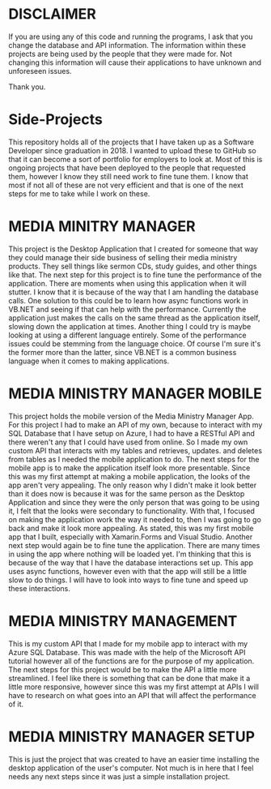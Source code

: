 # DISCLAIMER
If you are using any of this code and running the programs, I ask that you change the database and API information.
The information within these projects are being used by the people that they were made for. Not changing this
information will cause their applications to have unknown and unforeseen issues.

Thank you.


# Side-Projects
This repository holds all of the projects that I have taken up as a Software Developer since graduation in 2018.
I wanted to upload these to GitHub so that it can become a sort of portfolio for employers to look at. Most of
this is ongoing projects that have been deployed to the people that requested them, however I know they still
need work to fine tune them. I know that most if not all of these are not very efficient and that is one of the
next steps for me to take while I work on these.

# MEDIA MINITRY MANAGER
This project is the Desktop Application that I created for someone that way they could manage their side business
of selling their media ministry products. They sell things like sermon CDs, study guides, and other things like that.
The next step for this project is to fine tune the performance of the application. There are moments when using this
application when it will stutter. I know that it is because of the way that I am handling the database calls. One
solution to this could be to learn how async functions work in VB.NET and seeing if that can help with the performance.
Currently the application just makes the calls on the same thread as the application itself, slowing down the application
at times. Another thing I could try is maybe looking at using a different language entirely. Some of the performance issues
could be stemming from the language choice. Of course I'm sure it's the former more than the latter, since VB.NET is a common
business language when it comes to making applications.

# MEDIA MINISTRY MANAGER MOBILE
This project holds the mobile version of the Media Ministry Manager App. For this project I had to make an API of my own, because
to interact with my SQL Database that I have setup on Azure, I had to have a RESTful API and there weren't any that I could have used
from online. So I made my own custom API that interacts with my tables and retrieves, updates. and deletes from tables as I needed the
mobile application to do. The next steps for the mobile app is to make the application itself look more presentable. Since this was my
first attempt at making a mobile application, the looks of the app aren't very appealing. The only reason why I didn't make it look better
than it does now is because it was for the same person as the Desktop Application and since they were the only person that was going to be
using it, I felt that the looks were secondary to functionality. With that, I focused on making the application work the way it needed to,
then I was going to go back and make it look more appealing. As stated, this was my first mobile app that I built, especially with Xamarin.Forms
and Visual Studio. Another next step would again be to fine tune the application. There are many times in using the app where nothing will be
loaded yet. I'm thinking that this is because of the way that I have the database interactions set up. This app uses async functions, however even
with that the app will still be a little slow to do things. I will have to look into ways to fine tune and speed up these interactions.

# MEDIA MINISTRY MANAGEMENT
This is my custom API that I made for my mobile app to interact with my Azure SQL Database. This was made with the help of the Microsoft API
tutorial however all of the functions are for the purpose of my application. The next steps for this project would be to make the API a little more
streamlined. I feel like there is something that can be done that make it a little more responsive, however since this was my first attempt at APIs
I will have to research on what goes into an API that will affect the performance of it.



# MEDIA MINISTRY MANAGER SETUP
This is just the project that was created to have an easier time installing the desktop application of the user's computer. Not much is in here
that I feel needs any next steps since it was just a simple installation project.

